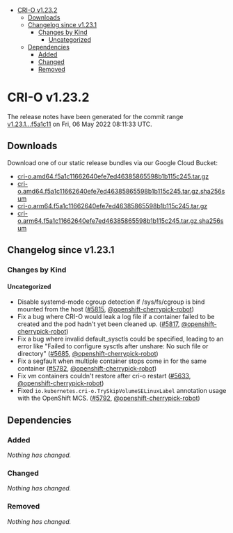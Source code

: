 - [CRI-O v1.23.2](#cri-o-v1232)
  - [Downloads](#downloads)
  - [Changelog since v1.23.1](#changelog-since-v1231)
    - [Changes by Kind](#changes-by-kind)
      - [Uncategorized](#uncategorized)
  - [Dependencies](#dependencies)
    - [Added](#added)
    - [Changed](#changed)
    - [Removed](#removed)

# CRI-O v1.23.2

The release notes have been generated for the commit range
[v1.23.1...f5a1c11](https://github.com/cri-o/cri-o/compare/v1.23.1...f5a1c11662640efe7ed46385865598b1b115c245) on Fri, 06 May 2022 08:11:33 UTC.

## Downloads

Download one of our static release bundles via our Google Cloud Bucket:

- [cri-o.amd64.f5a1c11662640efe7ed46385865598b1b115c245.tar.gz](https://storage.googleapis.com/cri-o/artifacts/cri-o.amd64.f5a1c11662640efe7ed46385865598b1b115c245.tar.gz)
- [cri-o.amd64.f5a1c11662640efe7ed46385865598b1b115c245.tar.gz.sha256sum](https://storage.googleapis.com/cri-o/artifacts/cri-o.amd64.f5a1c11662640efe7ed46385865598b1b115c245.tar.gz.sha256sum)
- [cri-o.arm64.f5a1c11662640efe7ed46385865598b1b115c245.tar.gz](https://storage.googleapis.com/cri-o/artifacts/cri-o.arm64.f5a1c11662640efe7ed46385865598b1b115c245.tar.gz)
- [cri-o.arm64.f5a1c11662640efe7ed46385865598b1b115c245.tar.gz.sha256sum](https://storage.googleapis.com/cri-o/artifacts/cri-o.arm64.f5a1c11662640efe7ed46385865598b1b115c245.tar.gz.sha256sum)

## Changelog since v1.23.1

### Changes by Kind

#### Uncategorized
 - Disable systemd-mode cgroup detection if /sys/fs/cgroup is bind mounted from the host ([#5815](https://github.com/cri-o/cri-o/pull/5815), [@openshift-cherrypick-robot](https://github.com/openshift-cherrypick-robot))
 - Fix a bug where CRI-O would leak a log file if a container failed to be created and the pod hadn't yet been cleaned up. ([#5817](https://github.com/cri-o/cri-o/pull/5817), [@openshift-cherrypick-robot](https://github.com/openshift-cherrypick-robot))
 - Fix a bug where invalid default_sysctls could be specified, leading to an error like "Failed to configure sysctls after unshare: No such file or directory" ([#5685](https://github.com/cri-o/cri-o/pull/5685), [@openshift-cherrypick-robot](https://github.com/openshift-cherrypick-robot))
 - Fix a segfault when multiple container stops come in for the same container ([#5782](https://github.com/cri-o/cri-o/pull/5782), [@openshift-cherrypick-robot](https://github.com/openshift-cherrypick-robot))
 - Fix vm containers couldn't restore after cri-o restart ([#5633](https://github.com/cri-o/cri-o/pull/5633), [@openshift-cherrypick-robot](https://github.com/openshift-cherrypick-robot))
 - Fixed `io.kubernetes.cri-o.TrySkipVolumeSELinuxLabel` annotation usage with the OpenShift MCS. ([#5792](https://github.com/cri-o/cri-o/pull/5792), [@openshift-cherrypick-robot](https://github.com/openshift-cherrypick-robot))

## Dependencies

### Added
_Nothing has changed._

### Changed
_Nothing has changed._

### Removed
_Nothing has changed._
